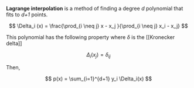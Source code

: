 **Lagrange interpolation** is a method of finding a degree _d_ polynomial that fits to _d+1_ points.

$$
\Delta_i (x) = \frac{\prod_{i \neq j} x - x_j }{\prod_{i \neq j} x_i - x_j}
$$

This polynomial has the following property where $\delta$ is the [[Kronecker delta]]

$$
\Delta_i(x_j) = \delta_{ij}
$$

Then,

$$
p(x) = \sum_{i=1}^{d+1} y_i \Delta_i(x)
$$